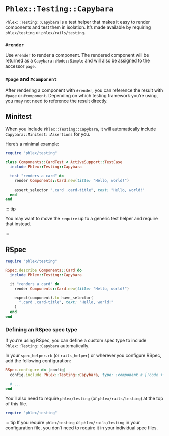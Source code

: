 # `Phlex::Testing::Capybara`

`Phlex::Testing::Capybara` is a test helper that makes it easy to render components and test them in isolation. It’s made available by requiring `phlex/testing` or `phlex/rails/testing`.

### `#render`

Use `#render` to render a component. The rendered component will be returned as a `Capybara::Node::Simple` and will also be assigned to the accessor `page`.

### `#page` and `#component`

After rendering a component with `#render`, you can reference the result with `#page` or `#component`. Depending on which testing framework you’re using, you may not need to reference the result directly.

## Minitest

When you include `Phlex::Testing::Capybara`, it will automatically include `Capybara::Minitest::Assertions` for you.

Here’s a minimal example:

```ruby
require "phlex/testing"

class Components::CardTest < ActiveSupport::TestCase
  include Phlex::Testing::Capybara

  test "renders a card" do
    render Components::Card.new(title: "Hello, world!")

    assert_selector ".card .card-title", text: "Hello, world!"
  end
end
```

::: tip

You may want to move the `require` up to a generic test helper and require that instead.

:::

## RSpec

```ruby
require "phlex/testing"

RSpec.describe Components::Card do
  include Phlex::Testing::Capybara

  it "renders a card" do
    render Components::Card.new(title: "Hello, world!")

    expect(component).to have_selector(
      ".card .card-title", text: "Hello, world!"
    )
  end
end
```

### Defining an RSpec spec type

If you’re using RSpec, you can define a custom spec type to include `Phlex::Testing::Capybara` automatically.

In your `spec_helper.rb` (or `rails_helper`) or wherever you configure RSpec, add the following configuration:

```ruby
RSpec.configure do |config|
  config.include Phlex::Testing::Capybara, type: :component # [!code ++:1]

  # ...
end
```

You’ll also need to require `phlex/testing` (or `phlex/rails/testing`) at the top of this file.

```ruby
require "phlex/testing"
```

::: tip
If you require `phlex/testing` or `phlex/rails/testing` in your configuration file, you don’t need to require it in your individual spec files.
